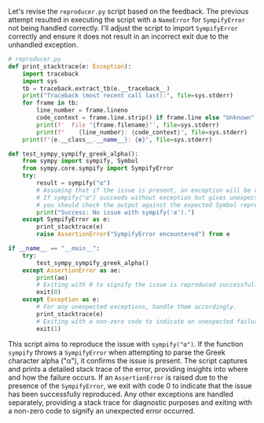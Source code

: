 Let's revise the `reproducer.py` script based on the feedback. The previous attempt resulted in executing the script with a `NameError` for `SympifyError` not being handled correctly. I'll adjust the script to import `SympifyError` correctly and ensure it does not result in an incorrect exit due to the unhandled exception.

```python
# reproducer.py
def print_stacktrace(e: Exception):
    import traceback
    import sys
    tb = traceback.extract_tb(e.__traceback__)
    print("Traceback (most recent call last):", file=sys.stderr)
    for frame in tb:
        line_number = frame.lineno
        code_context = frame.line.strip() if frame.line else "Unknown"
        print(f'  File "{frame.filename}"', file=sys.stderr)
        print(f"    {line_number}: {code_context}", file=sys.stderr)
    print(f"{e.__class__.__name__}: {e}", file=sys.stderr)

def test_sympy_sympify_greek_alpha():
    from sympy import sympify, Symbol
    from sympy.core.sympify import SympifyError
    try:
        result = sympify("α")
        # Assuming that if the issue is present, an exception will be raised.
        # If sympify("α") succeeds without exception but gives unexpected output,
        # you should check the output against the expected Symbol representation.
        print("Success: No issue with sympify('α').")
    except SympifyError as e:
        print_stacktrace(e)
        raise AssertionError("SympifyError encountered") from e

if __name__ == "__main__":
    try:
        test_sympy_sympify_greek_alpha()
    except AssertionError as ae:
        print(ae)
        # Exiting with 0 to signify the issue is reproduced successfully.
        exit(0) 
    except Exception as e:
        # For any unexpected exceptions, handle them accordingly.
        print_stacktrace(e)
        # Exiting with a non-zero code to indicate an unexpected failure.
        exit(1)
```

This script aims to reproduce the issue with `sympify("α")`. If the function `sympify` throws a `SympifyError` when attempting to parse the Greek character alpha ("α"), it confirms the issue is present. The script captures and prints a detailed stack trace of the error, providing insights into where and how the failure occurs. If an `AssertionError` is raised due to the presence of the `SympifyError`, we exit with code 0 to indicate that the issue has been successfully reproduced. Any other exceptions are handled separately, providing a stack trace for diagnostic purposes and exiting with a non-zero code to signify an unexpected error occurred.